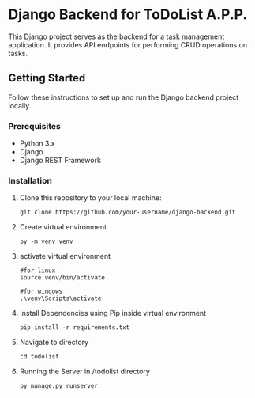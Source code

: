 # Django Backend for ToDoList A.P.P.

This Django project serves as the backend for a task management application. It provides API endpoints for performing CRUD operations on tasks.

## Getting Started

Follow these instructions to set up and run the Django backend project locally.

### Prerequisites

- Python 3.x
- Django
- Django REST Framework

### Installation

1. Clone this repository to your local machine:

   ```
   git clone https://github.com/your-username/django-backend.git
   ```

2. Create virtual environment

    ```
    py -m venv venv
    ```

3. activate virtual environment

    ```
    #for linux
    source venv/bin/activate

    #for windows
    .\venv\Scripts\activate
    ```

3. Install Dependencies using Pip inside virtual environment

    ```
    pip install -r requirements.txt
    ```

4. Navigate to directory

    ```
    cd todolist
    ```

5. Running the Server in /todolist directory

    ```
    py manage.py runserver
    ```